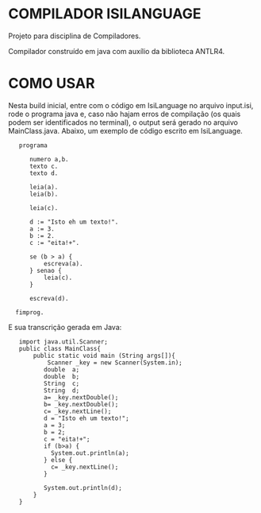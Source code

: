 # COMPILADOR ISILANGUAGE
Projeto para disciplina de Compiladores.

Compilador construído em java com auxílio da biblioteca ANTLR4.


# COMO USAR
Nesta build inicial, entre com o código em IsiLanguage no arquivo input.isi, rode o programa java e, caso não hajam erros de compilação (os quais podem ser identificados no terminal), o output será gerado no arquivo MainClass.java. Abaixo, um exemplo de código escrito em IsiLanguage.

       programa

          numero a,b.
          texto c.
          texto d.

          leia(a).
          leia(b).

          leia(c).

          d := "Isto eh um texto!".
          a := 3.
          b := 2.
          c := "eita!+".

          se (b > a) {
              escreva(a).
          } senao {
              leia(c).
          }

          escreva(d).

      fimprog.

E sua transcrição gerada em Java:

       import java.util.Scanner;
       public class MainClass{ 
           public static void main (String args[]){ 
               Scanner _key = new Scanner(System.in);
              double  a;
              double  b;
              String  c;
              String  d;
              a= _key.nextDouble();
              b= _key.nextDouble();
              c= _key.nextLine();
              d = "Isto eh um texto!";
              a = 3;
              b = 2;
              c = "eita!+";
              if (b>a) {
                System.out.println(a);
              } else {
                c= _key.nextLine();
              }

              System.out.println(d);
           }
       }
